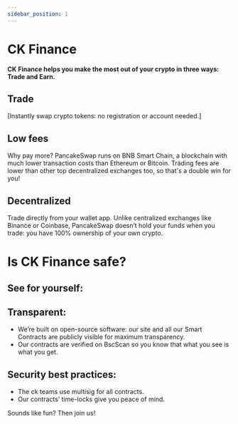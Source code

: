 ```yaml
---
sidebar_position: 1
---
```


# CK Finance

**CK Finance helps you make the most out of your crypto in three ways: Trade and Earn.**

## Trade

[Instantly swap crypto tokens: no registration or account needed.]

## Low fees
Why pay more? PancakeSwap runs on BNB Smart Chain, a blockchain with much lower transaction costs than Ethereum or Bitcoin.
Trading fees are lower than other top decentralized exchanges too, so that's a double win for you!

## Decentralized
Trade directly from your wallet app.
Unlike centralized exchanges like Binance or Coinbase, PancakeSwap doesn’t hold your funds when you trade: you have 100% ownership of your own crypto.

# Is CK Finance safe?

## See for yourself:

## Transparent:
- We’re built on open-source software: our site and all our Smart Contracts are publicly visible for maximum transparency.
- Our contracts are verified on BscScan so you know that what you see is what you get.

## Security best practices:
- The ck teams use multisig for all contracts.
- Our contracts’ time-locks give you peace of mind.

Sounds like fun?
Then join us!
